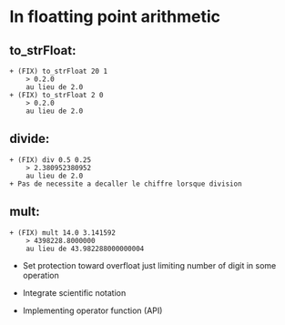 In floatting point arithmetic
=============================

to_strFloat:
------------
	+ (FIX) to_strFloat 20 1 
		> 0.2.0
		au lieu de 2.0
	+ (FIX) to_strFloat 2 0
		> 0.2.0
		au lieu de 2.0

divide:
-------
	+ (FIX) div 0.5 0.25
		> 2.380952380952
		au lieu de 2.0
	+ Pas de necessite a decaller le chiffre lorsque division
	
mult:
-----
	+ (FIX) mult 14.0 3.141592
		> 4398228.8000000
		au lieu de 43.982288000000004

+ Set protection toward overfloat
	just limiting number of digit in some operation

+ Integrate scientific notation

+ Implementing operator function (API)